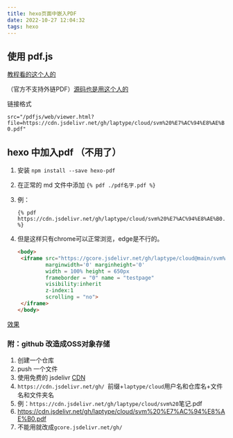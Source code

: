 ```yaml
---
title: hexo页面中嵌入PDF
date: 2022-10-27 12:04:32
tags: hexo
---
```






## 使用 pdf.js

[教程看的这个人的](https://blog.csdn.net/WCX_joker/article/details/126053055)

（官方不支持外链PDF）[源码也是用这个人的](https://github.com/laptype/cloud/tree/main/pdfjs)

链接格式

`src="/pdfjs/web/viewer.html?file=https://cdn.jsdelivr.net/gh/laptype/cloud/svm%20%E7%AC%94%E8%AE%B0.pdf"`

## hexo 中加入pdf （不用了）

1. 安装 `npm install --save hexo-pdf`

2. 在正常的 md 文件中添加 `{% pdf ./pdf名字.pdf %}`

3. 例：

   ```
   {% pdf https://cdn.jsdelivr.net/gh/laptype/cloud/svm%20%E7%AC%94%E8%AE%B0.pdf %}
   ```


4. 但是这样只有chrome可以正常浏览，edge是不行的。

   ```html
   <body>
   	<iframe	src="https://gcore.jsdelivr.net/gh/laptype/cloud@main/svm%20%E7%AC%94%E8%AE%B0.pdf"
   			marginwidth='0' marginheight='0'
   			width = 100% height = 650px
   	        frameborder = "0" name = "testpage"
   			visibility:inherit
   			z-index:1
   	        scrolling = "no">
   	</iframe>
   </body>
   ```

   

[效果](/2022/10/27/SVM笔记一部分/)





### 附：github 改造成OSS对象存储

1. 创建一个仓库
2. push 一个文件
3. 使用免费的 jsdelivr [CDN](https://so.csdn.net/so/search?q=CDN&spm=1001.2101.3001.7020)
4. `https://cdn.jsdelivr.net/gh/ `前缀+`laptype/cloud`用户名和仓库名+文件名和文件夹名
5. 例：`https://cdn.jsdelivr.net/gh/laptype/cloud/svm%20`笔记.pdf
6. https://cdn.jsdelivr.net/gh/laptype/cloud/svm%20%E7%AC%94%E8%AE%B0.pdf
7. 不能用就改成`gcore.jsdelivr.net/gh/`



